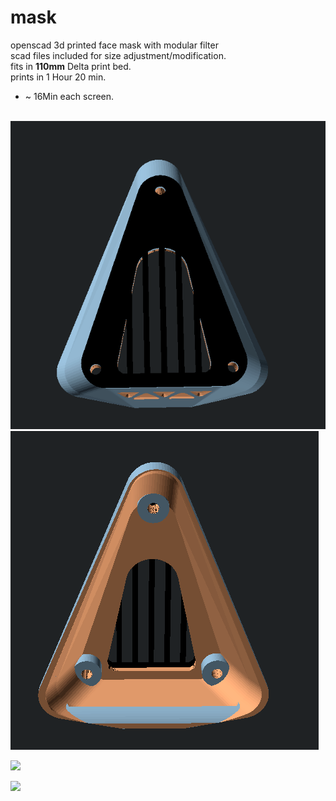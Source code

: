 # mask
 openscad 3d printed face mask with modular filter</br>
 scad files included for size adjustment/modification.
</br>
fits in <b>110mm</b> Delta print bed.</br>
 prints in 1 Hour 20 min.</br>
 + ~ 16Min each screen.</br></br>



<img src="https://raw.githubusercontent.com/saulc/mask/master/img/Screen%20Shot%202020-04-07%20at%208.13.01%20PM.png"></br>
<img src="https://raw.githubusercontent.com/saulc/mask/master/img/Screen%20Shot%202020-04-07%20at%208.13.23%20PM.png"></br>

<img src="https://raw.githubusercontent.com/saulc/mask/master/img/IMG_20200407_202909.jpg" width="400px"></br>


<img src="https://github.com/saulc/mask/blob/master/img/IMG_20200407_202909.jpg" width="400px"></br>
